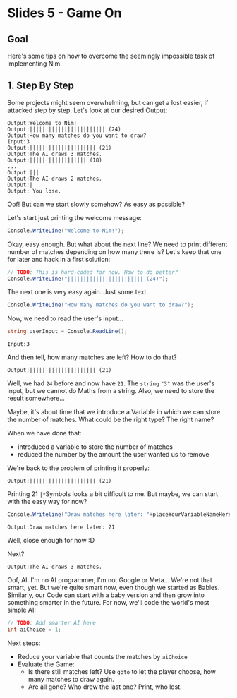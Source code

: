 # Slides 5 - Game On

## Goal
Here's some tips on how to overcome the seemingly impossible task of implementing Nim.

## 1. Step By Step

Some projects might seem overwhelming, but can get a lost easier, if attacked step by step. Let's look at our desired Output:

```
Output:Welcome to Nim!
Output:|||||||||||||||||||||||| (24)
Output:How many matches do you want to draw?
Input:3
Output:||||||||||||||||||||| (21)
Output:The AI draws 3 matches.
Output:|||||||||||||||||| (18)
...
Output:|||
Output:The AI draws 2 matches.
Output:|
Output: You lose.
```

Oof! But can we start slowly somehow? As easy as possible?

Let's start just printing the welcome message:
```cs
Console.WriteLine("Welcome to Nim!");
```

Okay, easy enough. But what about the next line? We need to print different number of matches depending on how many there is? Let's keep that one for later and hack in a first solution:

```cs
// TODO: This is hard-coded for now. How to do better?
Console.WriteLine("|||||||||||||||||||||||| (24)");
```

The next one is very easy again. Just some text.

```cs
Console.WriteLine("How many matches do you want to draw?");
```

Now, we need to read the user's input...

```cs
string userInput = Console.ReadLine();
```

```
Input:3
```

And then tell, how many matches are left? How to do that?

```
Output:||||||||||||||||||||| (21)
```

Well, we had `24` before and now have `21`. The `string` `"3"` was the user's input, but we cannot do Maths from a string. Also, we need to store the result somewhere...

Maybe, it's about time that we introduce a Variable in which we can store the number of matches. What could be the right type? The right name?

When we have done that:
- introduced a variable to store the number of matches
- reduced the number by the amount the user wanted us to remove

We're back to the problem of printing it properly:

```
Output:||||||||||||||||||||| (21)
```

Printing 21 `|`-Symbols looks a bit difficult to me. But maybe, we can start with the easy way for now?

```cs
Console.Writeline("Draw matches here later: "+placeYourVariableNameHere);
```

```
Output:Draw matches here later: 21
```

Well, close enough for now :D

Next?

```
Output:The AI draws 3 matches.
```

Oof, AI. I'm no AI programmer, I'm not Google or Meta... We're not that smart, yet. But we're quite smart now, even though we started as Babies. Similarly, our Code can start with a baby version and then grow into something smarter in the future. For now, we'll code the world's most simple AI:

```cs
// TODO: Add smarter AI here
int aiChoice = 1;
```

Next steps:
- Reduce your variable that counts the matches by `aiChoice`
- Evaluate the Game:
  - Is there still matches left? Use `goto` to let the player choose, how many matches to draw again.
  - Are all gone? Who drew the last one? Print, who lost.
